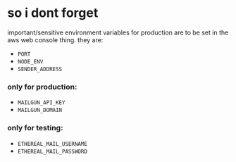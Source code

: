 # so i dont forget

important/sensitive environment variables for production are to be set in the aws web console thing. they are:

- `PORT`
- `NODE_ENV`
- `SENDER_ADDRESS`

### only for production:

- `MAILGUN_API_KEY`
- `MAILGUN_DOMAIN`

### only for testing:

- `ETHEREAL_MAIL_USERNAME`
- `ETHEREAL_MAIL_PASSWORD`

